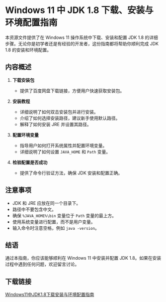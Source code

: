 # Windows 11 中 JDK 1.8 下载、安装与环境配置指南

本资源文件提供了在 Windows 11 操作系统中下载、安装和配置 JDK 1.8 的详细步骤。无论你是初学者还是有经验的开发者，这份指南都将帮助你顺利完成 JDK 1.8 的安装和环境配置。

## 内容概述

1. **下载安装包**
   - 提供了百度网盘下载链接，方便用户快速获取安装包。

2. **安装教程**
   - 详细说明了如何双击安装包并进行安装。
   - 介绍了如何选择安装路径，建议新手使用默认路径。
   - 解释了如何安装 JRE 并设置其路径。

3. **配置环境变量**
   - 指导用户如何打开系统属性并配置环境变量。
   - 详细说明了如何设置 `JAVA_HOME` 和 `Path` 变量。

4. **检验配置是否成功**
   - 提供了命令行验证方法，确保 JDK 安装和配置正确。

## 注意事项

- JDK 和 JRE 应放在同一个目录下。
- 路径中不要包含中文。
- 确保 `%JAVA_HOME%\bin` 变量位于 `Path` 变量的最上方。
- 使用系统变量进行配置，而不是用户变量。
- 输入命令时注意空格，例如 `java -version`。

## 结语

通过本指南，你应该能够顺利在 Windows 11 中安装并配置 JDK 1.8。如果在安装过程中遇到任何问题，欢迎留言讨论。

## 下载链接

[Windows11中JDK1.8下载安装与环境配置指南](https://pan.quark.cn/s/f202a18ca42e)